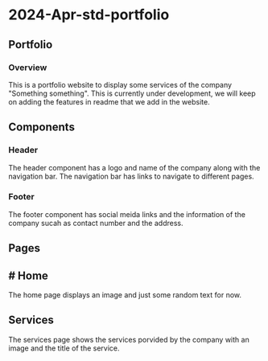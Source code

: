 # 2024-Apr-std-portfolio

## Portfolio

### Overview

This is a portfolio website to display some services of the company "Something something". This is currently under development, we will keep on adding the features in readme that we add in the website.

## Components

### Header
The header component has a logo and name of the company along with the navigation bar. The navigation bar has links to navigate to different pages.

### Footer
The footer component has social meida links and the information of the company sucah as contact number and the address.

## Pages

## # Home
The home page displays an image and just some random text for now.

## Services
The services page shows the services porvided by the company with an image and the title of the service.